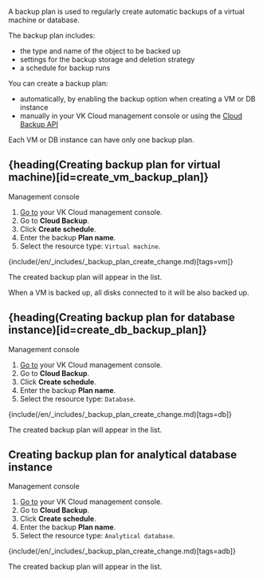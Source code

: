 A backup plan is used to regularly create automatic backups of a virtual machine or database.

The backup plan includes:

- the type and name of the object to be backed up
- settings for the backup storage and deletion strategy
- a schedule for backup runs

You can create a backup plan:

- automatically, by enabling the backup option when creating a VM or DB instance
- manually in your VK Cloud management console or using the [Cloud Backup API](/ru/tools-for-using-services/api/api-spec/backup-api)

<info>

Each VM or DB instance can have only one backup plan.

</info>

## {heading(Creating backup plan for virtual machine)[id=create_vm_backup_plan]}

<tabs>
<tablist>
<tab>Management console</tab>
</tablist>
<tabpanel>

1. [Go to](https://msk.cloud.vk.com/app/en/) your VK Cloud management console.
1. Go to **Cloud Backup**.
1. Click **Create schedule**.
1. Enter the backup **Plan name**.
1. Select the resource type: `Virtual machine`.

{include(/en/_includes/_backup_plan_create_change.md)[tags=vm]}

The created backup plan will appear in the list.

<info>

When a VM is backed up, all disks connected to it will be also backed up.

</info>

</tabpanel>
</tabs>

## {heading(Creating backup plan for database instance)[id=create_db_backup_plan]}

<tabs>
<tablist>
<tab>Management console</tab>
</tablist>
<tabpanel>

1. [Go to](https://msk.cloud.vk.com/app/en/) your VK Cloud management console.
1. Go to **Cloud Backup**.
1. Click **Create schedule**.
1. Enter the backup **Plan name**.
1. Select the resource type: `Database`.

{include(/en/_includes/_backup_plan_create_change.md)[tags=db]}

The created backup plan will appear in the list.

</tabpanel>
</tabs>

## Creating backup plan for analytical database instance

<tabs>
<tablist>
<tab>Management console</tab>
</tablist>
<tabpanel>

1. [Go to](https://msk.cloud.vk.com/app/en/) your VK Cloud management console.
1. Go to **Cloud Backup**.
1. Click **Create schedule**.
1. Enter the backup **Plan name**.
1. Select the resource type: `Analytical database`.

{include(/en/_includes/_backup_plan_create_change.md)[tags=adb]}

The created backup plan will appear in the list.

</tabpanel>
</tabs>
